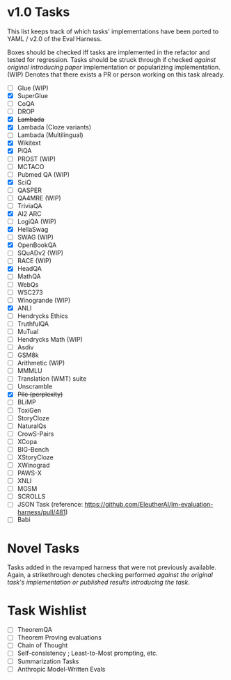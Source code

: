 # v1.0 Tasks
This list keeps track of which tasks' implementations have been ported to YAML / v2.0 of the Eval Harness.

Boxes should be checked iff tasks are implemented in the refactor and tested for regression. Tasks should be struck through if checked *against original introducing paper* implementation or popularizing implementation. (WIP) Denotes that there exists a PR or person working on this task already.

- [ ] Glue (WIP)
- [x] SuperGlue
- [ ] CoQA
- [ ] DROP
- [x] ~~Lambada~~
- [x] Lambada (Cloze variants)
- [ ] Lambada (Multilingual)
- [x] Wikitext
- [x] PiQA
- [ ] PROST (WIP)
- [ ] MCTACO
- [ ] Pubmed QA (WIP)
- [x] SciQ
- [ ] QASPER
- [ ] QA4MRE (WIP)
- [ ] TriviaQA
- [x] AI2 ARC
- [ ] LogiQA (WIP)
- [x] HellaSwag
- [ ] SWAG (WIP)
- [x] OpenBookQA
- [ ] SQuADv2 (WIP)
- [ ] RACE (WIP)
- [x] HeadQA
- [ ] MathQA
- [ ] WebQs
- [ ] WSC273
- [ ] Winogrande (WIP)
- [x] ANLI
- [ ] Hendrycks Ethics
- [ ] TruthfulQA
- [ ] MuTual
- [ ] Hendrycks Math (WIP)
- [ ] Asdiv
- [ ] GSM8k
- [ ] Arithmetic (WIP)
- [ ] MMMLU
- [ ] Translation (WMT) suite
- [ ] Unscramble
- [x] ~~Pile (perplexity)~~
- [ ] BLiMP
- [ ] ToxiGen
- [ ] StoryCloze
- [ ] NaturalQs
- [ ] CrowS-Pairs
- [ ] XCopa
- [ ] BIG-Bench
- [ ] XStoryCloze
- [ ] XWinograd
- [ ] PAWS-X
- [ ] XNLI
- [ ] MGSM
- [ ] SCROLLS
- [ ] JSON Task (reference: https://github.com/EleutherAI/lm-evaluation-harness/pull/481)
- [ ] Babi

# Novel Tasks
Tasks added in the revamped harness that were not previously available. Again, a strikethrough denotes checking performed *against the original task's implementation or published results introducing the task*.

# Task Wishlist

- [ ] TheoremQA
- [ ] Theorem Proving evaluations
- [ ] Chain of Thought
- [ ] Self-consistency ; Least-to-Most prompting, etc.
- [ ] Summarization Tasks
- [ ] Anthropic Model-Written Evals
